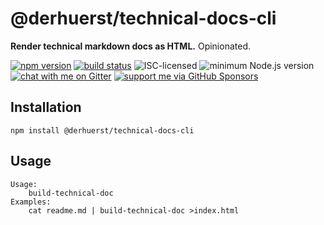 # @derhuerst/technical-docs-cli

**Render technical markdown docs as HTML.** Opinionated.

[![npm version](https://img.shields.io/npm/v/@derhuerst/technical-docs-cli.svg)](https://www.npmjs.com/package/@derhuerst/technical-docs-cli)
[![build status](https://api.travis-ci.org/derhuerst/@derhuerst/technical-docs-cli.svg?branch=master)](https://travis-ci.org/derhuerst/@derhuerst/technical-docs-cli)
![ISC-licensed](https://img.shields.io/github/license/derhuerst/@derhuerst/technical-docs-cli.svg)
![minimum Node.js version](https://img.shields.io/node/v/@derhuerst/technical-docs-cli.svg)
[![chat with me on Gitter](https://img.shields.io/badge/chat%20with%20me-on%20gitter-512e92.svg)](https://gitter.im/derhuerst)
[![support me via GitHub Sponsors](https://img.shields.io/badge/support%20me-donate-fa7664.svg)](https://github.com/sponsors/derhuerst)


## Installation

```shell
npm install @derhuerst/technical-docs-cli
```


## Usage

```
Usage:
    build-technical-doc
Examples:
    cat readme.md | build-technical-doc >index.html
```

